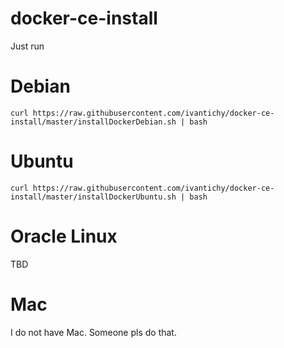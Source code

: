 # docker-ce-install


Just run

# Debian
`curl https://raw.githubusercontent.com/ivantichy/docker-ce-install/master/installDockerDebian.sh | bash`


# Ubuntu
`curl https://raw.githubusercontent.com/ivantichy/docker-ce-install/master/installDockerUbuntu.sh | bash`


# Oracle Linux

TBD

# Mac

I do not have Mac. Someone pls do that.
